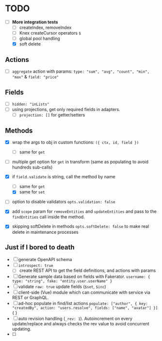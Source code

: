 # TODO

- [ ] **More integration tests**
  - [ ] createIndex, removeIndex
  - [ ] Knex createCursor operators `$`
  - [ ] global pool handling
  - [x] soft delete

## Actions
- [ ] `aggregate` action with params: `type: "sum", "avg", "count", "min", "max"` & `field: "price"`

## Fields
- [ ] `hidden: "inLists"`
- [ ] using projections, get only required fields in adapters.
  - [ ] `projection: []` for getter/setters

## Methods
- [x] wrap the args to obj in custom functions: `({ ctx, id, field })`
  - [ ] same for `get`
- [ ] multiple get option for `get` in transform (same as populating to avoid hundreds sub-calls)
- [x] if `field.validate` is string, call the method by name
  - [ ] same for `get`
  - [x] same for `set`
- [ ] option to disable validators `opts.validation: false`
- [x] add `scope` param for `removeEntities` and `updateEntities` and pass to the `findEntities` call inside the method.
- [x] skipping softDelete in methods `opts.softDelete: false` to make real delete in maintenance processes


## Just if I bored to death
- [ ] generate OpenAPI schema
- [ ] `introspect: true`
  - [ ] create REST API to get the field definitions, and actions with params
- [ ] Generate sample data based on fields with Fakerator. `username: { type: "string", fake: "entity.user.userName" }`
- [ ] validate `raw: true` update fields (`$set`, `$inc`)
- [ ] client-side (Vue) module which can communicate with service via REST or GraphQL.
- [ ] ad-hoc populate in find/list actions `populate: ["author", { key: "createdBy", action: "users.resolve", fields: ["name", "avatar"] }]` { }
- [ ] auto revision handling (`_rev: 1`). Autoincrement on every update/replace and always checks the rev value to avoid concurrent updating.
- [ ] 
